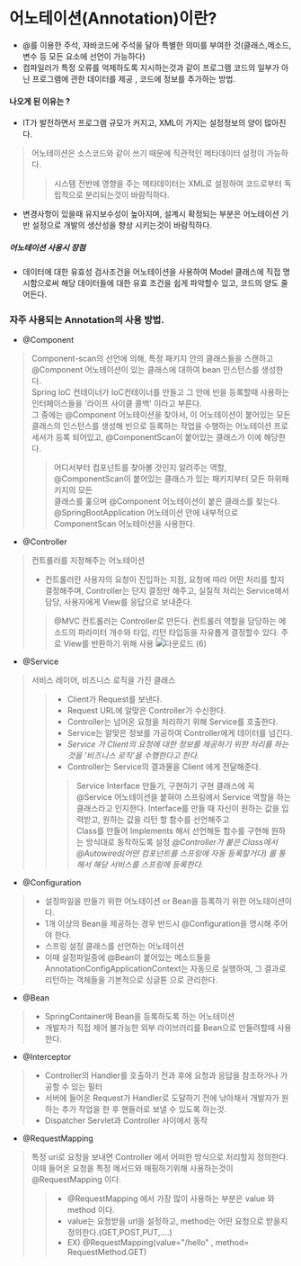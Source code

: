 # 어노테이션(Annotation)이란? 
- @를 이용한 주석, 자바코드에 주석을 달아 특별한 의미를 부여한 것(클래스,메소드,변수 등 모든 요소에 선언이 가능하다)
- 컴파일러가 특정 오류를 억제하도록 지시하는것과 같이 프로그램 코드의 일부가 아닌 프로그램에 관한 데이터를 제공 , 코드에 정보를 추가하는 방법.

#### 나오게 된 이유는 ?
- IT가 발전하면서 프로그램 규모가 커지고, XML이 가지는 설정정보의 양이 많아진다.
> 어노테이션은 소스코드와 같이 쓰기 때문에 직관적인 메타데이터 설정이 가능하다.
>> 시스템 전반에 영향을 주는 메타데이터는 XML로 설정하여 코드로부터 독립적으로 분리되는것이 바람직하다.
- 변경사항이 있을때 유지보수성이 높아지며, 설계시 확정되는 부분은 어노테이션 기반 설정으로 개발의 생산성을 향상 시키는것이 바람직하다.

##### 어노테이션 사용시 장점

- 데이터에 대한 유효성 검사조건을 어노테이션을 사용하여 Model 클래스에 직접 명시함으로써 해당 데이터들에 대한 유효 조건을 쉽게 파악할수 있고, 코드의 양도 줄어든다.

### 자주 사용되는 Annotation의 사용 방법.

- @Component
> Component-scan의 선언에 의해, 특정 패키지 안의 클래스들을 스캔하고    
> @Component 어노테이션이 있는 클래스에 대하여 bean 인스턴스를 생성한다.    
> Spring IoC 컨테이너가 IoC컨테이너를 만들고 그 안에 빈을 등록할때 사용하는 인터페이스들을 '라이프 사이클 콜백' 이라고 부른다.    
> 그 중에는 @Component 어노테이션을 찾아서, 이 어노테이션이 붙어있는 모든 클래스의 인스턴스를 생성해 빈으로 등록하는 작업을
> 수행하는 어노테이션 프로세서가 등록 되어있고, @ComponentScan이 붙어있는 클래스가 이에 해당한다.    
>> 어디서부터 컴포넌트를 찾아볼 것인지 알려주는 역할, @ComponentScan이 붙어있는 클래스가 있는    패키지부터 모든 하위패키지의 모든    
>> 클래스를 훑으며 @Component 어노테이션이 붙은 클래스를 찾는다.    
>> @SpringBootApplication 어노테이션 안에 내부적으로 ComponentScan 어노테이션을 사용한다.


- @Controller
> 컨트롤러를 지정해주는 어노테이션
> * 컨트롤러란 사용자의 요청이 진입하는 지점, 요청에 따라 어떤 처리를 할지 결정해주며, Controller는 단지 결정만 해주고,
> 실질적 처리는 Service에서 담당, 사용자에게 View를 응답으로 보내준다.
>> @MVC 컨트롤러는 Controller로 만든다.
>> 컨트롤러 역할을 담당하는 메소드의 파라미터 개수와 타입, 리턴 타입등을 자유롭게 결정할수 있다.
>> 주로 View를 반환하기 위해 사용
![다운로드 (6)](https://user-images.githubusercontent.com/32286904/132447338-53b5e24c-5714-4c3c-aebe-bd06821f2ca2.png)

- @Service

>서비스 레이어, 비즈니스 로직을 가진 클래스
>> - Client가 Request를 보낸다.
>> - Request URL에 알맞은 Controller가 수신한다.
>> - Controller는 넘어온 요청을 처리하기 위해 Service를 호출한다.
>> - Service는 알맞은 정보를 가공하여 Controller에게 데이터를 넘긴다.
>> - *Service 가 Client의 요청에 대한 정보를 제공하기 위한 처리를 하는것을 '비즈니스 로직'을 수행한다고 한다.*
>> - Controller는 Service의 결과물을 Client 에게 전달해준다.
>>> Service Interface 만들기, 구현하기
>>> 구현 클래스에 꼭 @Service 어노테이션을 붙혀야 스프링에서 Service 역할을 하는 클래스라고 인지한다.
>>> Interface를 만들 때 자신이 원하는 값을 입력받고, 원하는 값을 리턴 할 함수를 선언해주고    
>>> Class를 만들어 Implements 해서 선언해둔 함수를 구현해 원하는 방식대로 동작하도록 설정
>>> *@Controller가 붙은 Class에서 @Autowired(어떤 컴포넌트를 스프링에 자동 등록할거다) 를 통해서 해당 서비스를 스프링에 등록한다.*

- @Configuration
> - 설정파일을 만들기 위한 어노테이션 or Bean을 등록하기 위한 어노테이션이다.
> - 1개 이상의 Bean을 제공하는 경우 반드시 @Configuration을 명시해 주어야 한다.
> - 스프링 설정 클래스를 선언하는 어노테이션
> - 이때 설정파일중에 @Bean이 붙어있는 메소드들을 AnnotationConfigApplicationContext는 자동으로 실행하여,
> 그 결과로 리턴하는 객체들을 기본적으로 싱글톤 으로 관리한다.

- @Bean
> - SpringContainer에 Bean을 등록하도록 하는 어노테이션
> - 개발자가 직접 제어 불가능한 외부 라이브러리를 Bean으로 만들려할때 사용한다.

- @Interceptor
> - Controller의 Handler를 호출하기 전과 후에 요청과 응답을 참조하거나 가공할 수 있는 필터
> - 서버에 들어온 Request가 Handler로 도달하기 전에 낚아채서 개발자가 원하는 추가 작업을 한 후 핸들러로 보낼 수 있도록 하는것.
> - Dispatcher Servlet과 Controller 사이에서 동작

- @RequestMapping

> 특정 uri로 요청을 보내면 Controller 에서 어떠한 방식으로 처리할지 정의한다. 
> 이때 들어온 요청을 특정 메서드와 매핑하기위해 사용하는것이 @RequestMapping 이다.
>> - @RequestMapping 에서 가장 많이 사용하는 부분은 value 와 method 이다.
>> - value는 요청받을 url을 설정하고, method는 어떤 요청으로 받을지 정의한다.(GET,POST,PUT,....)
>> - EX) @RequestMapping(value="/hello" , method= RequestMethod.GET)


